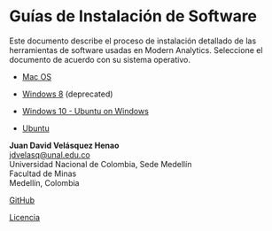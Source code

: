 # Guías de Instalación de Software

Este documento describe el proceso de instalación detallado de las herramientas
de software usadas en Modern Analytics. Seleccione el documento de acuerdo con
su sistema operativo.


* [Mac OS](macOS.md)


* [Windows 8](win8.md) (deprecated)


* [Windows 10 - Ubuntu on Windows](win10.md)


* [Ubuntu](ubuntu.md)


**Juan David Velásquez Henao**    
jdvelasq@unal.edu.co  
Universidad Nacional de Colombia, Sede Medellín  
Facultad de Minas  
Medellín, Colombia  

[GitHub](https://github.com/jdvelasq)

[Licencia](https://github.com/jdvelasq/guias-de-instalacion/blob/master/LICENSE)
